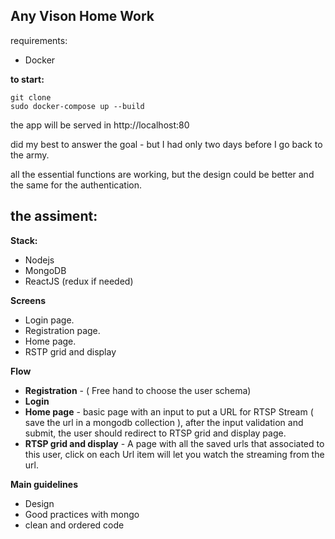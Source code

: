 ## Any Vison Home Work

requirements:
 - Docker

**to start:**
	

    git clone
    sudo docker-compose up --build

the app will be served in http://localhost:80

did my best to answer the goal - but I had only two days before I go back to the army.

all the essential functions are working, but the design could be better and the same for the authentication.

## **the assiment:**

**Stack:**
- Nodejs
- MongoDB
- ReactJS (redux if needed)

**Screens**
- Login page.
- Registration page.
- Home page.
- RSTP grid and display

**Flow**

- **Registration** - ( Free hand to choose the user schema)
- **Login**
- **Home page** - basic page with an input to put a URL for RTSP Stream ( save the url in a
mongodb collection ), after the input validation and submit, the user should redirect
to RTSP grid and display page.
- **RTSP grid and display** - A page with all the saved urls that associated to this user,
click on each Url item will let you watch the streaming from the url.

**Main guidelines**
- Design
- Good practices with mongo
- clean and ordered code
